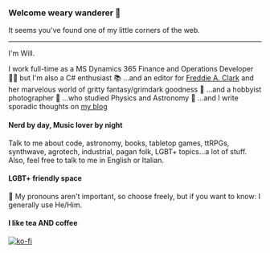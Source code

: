 ### Welcome weary wanderer 👋
It seems you've found one of my little corners of the web.
***
I'm Will.

I work full-time as a MS Dynamics 365 Finance and Operations Developer
👨‍💻 but I'm also a C# enthusiast 
📚 ...and an editor for [Freddie A. Clark](https://freddieaclark.com/) and her marvelous world of gritty fantasy/grimdark goodness
📸 ...and a hobbyist photographer
🔭 ...who studied Physics and Astronomy
📝 ...and I write sporadic thoughts on [my blog](https://lunavisions.altervista.org)

#### Nerd by day, Music lover by night 

Talk to me about code, astronomy, books, tabletop games, ttRPGs, synthwave, agrotech, industrial, pagan folk, LGBT+ topics...a lot of stuff.
Also, feel free to talk to me in English or Italian.

#### LGBT+ friendly space

🌈 My pronouns aren't important, so choose freely, but if you want to know: I generally use He/Him.

#### I like tea AND coffee

[![ko-fi](https://ko-fi.com/img/githubbutton_sm.svg)](https://ko-fi.com/S6S87RY9H)
